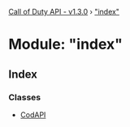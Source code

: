 [Call of Duty API - v1.3.0](../globals.md) › ["index"](_index_.md)

# Module: "index"

## Index

### Classes

* [CodAPI](../classes/_index_.codapi.md)
